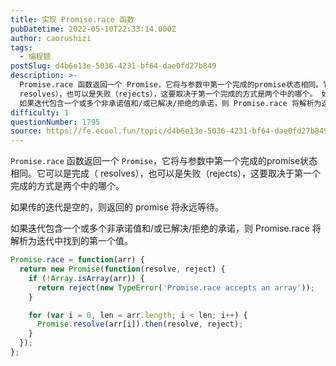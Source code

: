 ```yaml
---
title: 实现 Promise.race 函数
pubDatetime: 2022-05-10T22:33:14.000Z
author: caorushizi
tags:
  - 编程题
postSlug: d4b6e13e-5036-4231-bf64-dae0fd27b849
description: >-
  Promise.race 函数返回一个 Promise，它将与参数中第一个完成的promise状态相同。它可以是完成（
  resolves），也可以是失败（rejects），这要取决于第一个完成的方式是两个中的哪个。 如果传的迭代是空的，则返回的 promise 将永远等待。
  如果迭代包含一个或多个非承诺值和/或已解决/拒绝的承诺，则 Promise.race 将解析为迭代中找到的第一个值。 Pro
difficulty: 1
questionNumber: 1795
source: https://fe.ecool.fun/topic/d4b6e13e-5036-4231-bf64-dae0fd27b849
---
```


`Promise.race` 函数返回一个 `Promise`，它将与参数中第一个完成的promise状态相同。它可以是完成（ resolves），也可以是失败（rejects），这要取决于第一个完成的方式是两个中的哪个。

如果传的迭代是空的，则返回的 promise 将永远等待。

如果迭代包含一个或多个非承诺值和/或已解决/拒绝的承诺，则 Promise.race 将解析为迭代中找到的第一个值。

```javascript
Promise.race = function(arr) {
  return new Promise(function(resolve, reject) {
    if (!Array.isArray(arr)) {
      return reject(new TypeError('Promise.race accepts an array'));
    }

    for (var i = 0, len = arr.length; i < len; i++) {
      Promise.resolve(arr[i]).then(resolve, reject);
    }
  });
};

```
